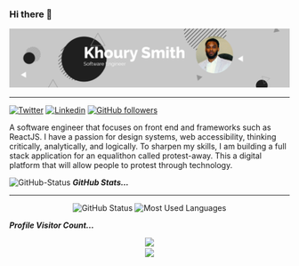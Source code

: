 ### Hi there 👋
![Test Image 4](https://github.com/krock07/krock07/blob/main/Github%20header.jpg)
<hr>

[![Twitter](https://img.shields.io/badge/-Twitter-222222?style=flat-square&logo=twitter&logoColor=white&link=https://twitter.com/2cool_khoury)](https://twitter.com/2cool_khoury)
[![Linkedin](https://img.shields.io/badge/-LinkedIn-222222?style=flat-square&logo=Linkedin&logoColor=white&link=https://www.linkedin.com/in/khourysmith/)](https://www.linkedin.com/in/khourysmith/) 
[![GitHub followers](https://img.shields.io/github/followers/krock07.svg?style=social&label=Follow&maxAge=2592000)](https://github.com/krock07?tab=followers)

A software engineer that focuses on front end and frameworks such as ReactJS. I have a passion for design systems, web accessibility, thinking critically, analytically, and logically. To sharpen my skills, I am building a full stack application for an equalithon called protest-away. This a digital platform that will allow people to protest through technology.


<img src="https://media.giphy.com/media/8UHRm5oY4k4FDxq5QG/giphy.gif" width="30px" alt="GitHub-Status"/>&nbsp;<i><b>GitHub Stats...</b></i><br>
<hr>
<p align="center"> 
<img src="https://github-readme-stats.vercel.app/api?username=krock07&count_private=true&show_icons=true&theme=dark" alt="GitHub Status"/>
<img src = "https://github-readme-stats.vercel.app/api/top-langs/?username=krock07&show_icons=true&layout=compact&theme=dark" alt="Most Used Languages">
  </p>


  <i><b>Profile Visitor Count...</b></i><br>
<p align="center"> 
  <img src="https://raw.githubusercontent.com/saadeghi/saadeghi/master/dino.gif" /><br>
  <img src="https://profile-counter.glitch.me/lostgirljourney/count.svg" />
</p>

<!--
**krock07/krock07** is a ✨ _special_ ✨ repository because its `README.md` (this file) appears on your GitHub profile.

Here are some ideas to get you started:

- 🔭 I’m currently working on ...
- 🌱 I’m currently learning ...
- 👯 I’m looking to collaborate on ...
- 🤔 I’m looking for help with ...
- 💬 Ask me about ...
- 📫 How to reach me: ...
- 😄 Pronouns: ...
- ⚡ Fun fact: ...


-->
